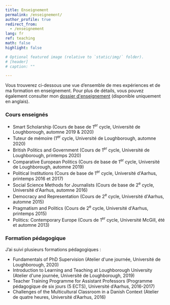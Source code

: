 ```yaml
---
title: Enseignement
permalink: /enseignement/
author_profile: true
redirect_from:
  - /enseignement
lang: fr
ref: teaching
math: false
highlight: false

# Optional featured image (relative to `static/img/` folder).
# [header]
# caption: ""

---
```


Vous trouverez ci-dessous une vue d’ensemble de mes expériences et de ma formation en enseignement. Pour plus de détails, vous pouvez également consulter mon [dossier d'enseignement](https://anthonykevins.github.io/files/Teaching_Portfolio.pdf) (disponible uniquement en anglais).

### Cours enseignés

- Smart Scholarship (Cours de base de 1<sup>er</sup> cycle, Université de Loughborough, automne 2019 & 2020)
- Tuteur de mémoire (1<sup>er</sup> cycle, Université de Loughborough, automne 2020)
- British Politics and Government (Cours de 1<sup>er</sup> cycle, Université de Loughborough, printemps 2020)
- Comparative European Politics (Cours de base de 1<sup>er</sup> cycle, Université de Loughborough, automne 2019)
- Political Institutions (Cours de base de 1<sup>er</sup> cycle, Université d'Aarhus, printemps 2016 et 2017)
- Social Science Methods for Journalists (Cours de base de 2<sup>e</sup> cycle, Université d'Aarhus, automne 2016)
- Democracy and Representation (Cours de 2<sup>e</sup> cycle, Université d'Aarhus, automne 2015)
- Pragmatism and Politics (Cours de 2<sup>e</sup> cycle, Université d'Aarhus, printemps 2015)
- Politics: Contemporary Europe (Cours de 1<sup>er</sup> cycle, Université McGill, été et automne 2013)

### Formation pédagogique

J’ai suivi plusieurs formations pédagogiques :

- Fundamentals of PhD Supervision (Atelier d'une journée, Université de Loughborough, 2020)  
- Introduction to Learning and Teaching at Loughborough University (Atelier d'une journée, Université de Loughborough, 2019)
- Teacher Training Programme for Assistant Professors (Programme pédagogique de six jours (5 ECTS), Université d’Aarhus, 2016-2017)
- Challenges of the Multicultural Classroom in a Danish Context (Atelier de quatre heures, Université d’Aarhus, 2016)

